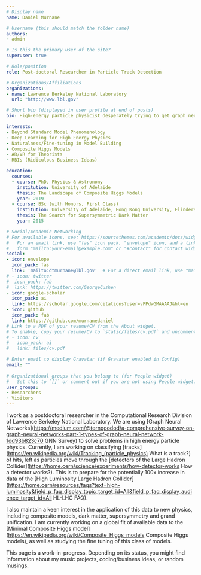 ```yaml
---
# Display name
name: Daniel Murnane

# Username (this should match the folder name)
authors:
- admin

# Is this the primary user of the site?
superuser: true

# Role/position
role: Post-doctoral Researcher in Particle Track Detection

# Organizations/Affiliations
organizations:
- name: Lawrence Berkeley National Laboratory
  url: "http://www.lbl.gov"

# Short bio (displayed in user profile at end of posts)
bio: High-energy particle physicist desperately trying to get graph neural networks to work miracles.

interests:
- Beyond Standard Model Phenomenology
- Deep Learning for High Energy Physics
- Naturalness/Fine-tuning in Model Building
- Composite Higgs Models
- AR/VR for Theorists
- RBIs (Ridiculous Business Ideas)

education:
  courses:
  - course: PhD, Physics & Astronomy
    institution: University of Adelaide
    thesis: The Landscape of Composite Higgs Models
    year: 2019
  - course: BSc (with Honors, First Class)
    institution: University of Adelaide, Hong Kong University, Flinders University
    thesis: The Search for Supersymmetric Dark Matter
    year: 2015

# Social/Academic Networking
# For available icons, see: https://sourcethemes.com/academic/docs/widgets/#icons
#   For an email link, use "fas" icon pack, "envelope" icon, and a link in the
#   form "mailto:your-email@example.com" or "#contact" for contact widget.
social:
- icon: envelope
  icon_pack: fas
  link: 'mailto:dtmurnane@lbl.gov'  # For a direct email link, use "mailto:test@example.org".
# - icon: twitter
#  icon_pack: fab
#  link: https://twitter.com/GeorgeCushen
- icon: google-scholar
  icon_pack: ai
  link: https://scholar.google.com/citations?user=vPPdwGMAAAAJ&hl=en
- icon: github
  icon_pack: fab
  link: https://github.com/murnanedaniel
# Link to a PDF of your resume/CV from the About widget.
# To enable, copy your resume/CV to `static/files/cv.pdf` and uncomment the lines below.  
# - icon: cv
#   icon_pack: ai
#   link: files/cv.pdf

# Enter email to display Gravatar (if Gravatar enabled in Config)
email: ""
  
# Organizational groups that you belong to (for People widget)
#   Set this to `[]` or comment out if you are not using People widget.  
user_groups:
- Researchers
- Visitors
---
```


I work as a postdoctoral researcher in the Computational Research Division of Lawrence Berkeley National Laboratory. We are using [Graph Neural Networks](https://medium.com/@terngoodod/a-comprehensive-survey-on-graph-neural-networks-part-1-types-of-graph-neural-network-1dd93b823c70 GNN Survey) to solve problems in high energy particle physics. Currently, I am working on classifying [tracks](https://en.wikipedia.org/wiki/Tracking_(particle_physics) What is a track?) of hits, left as particles move through the [detectors of the Large Hadron Collider](https://home.cern/science/experiments/how-detector-works How a detector works?). This is to prepare for the potentially 100x increase in data of the [High Luminosity Large Hadron Collider](https://home.cern/resources/faqs?text=high-luminosity&field_p_faq_display_topic_target_id=All&field_p_faq_display_audience_target_id=All HL-LHC FAQ). 

I also maintain a keen interest in the application of this data to new physics, including composite models, dark matter, supersymmetry and grand unification. I am currently working on a global fit of available data to the [Minimal Composite Higgs model](https://en.wikipedia.org/wiki/Composite_Higgs_models Composite Higgs models), as well as studying the fine tuning of this class of models. 

This page is a work-in-progress. Depending on its status, you might find information about my music projects, coding/business ideas, or random musings. 
